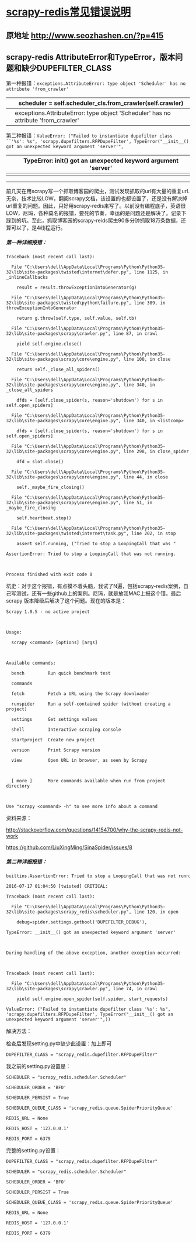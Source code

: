 # [scrapy-redis常见错误说明 ](https://www.cnblogs.com/mypath/articles/6769151.html)



## 原地址 http://www.seozhashen.cn/?p=415

## scrapy-redis AttributeError和TypeError，版本问题和缺少DUPEFILTER_CLASS



第一种报错：`exceptions.AttributeError: type object 'Scheduler' has no attribute 'from_crawler'`



|      | scheduler = self.scheduler_cls.from_crawler(self.crawler)    |
| ---- | ------------------------------------------------------------ |
|      | exceptions.AttributeError: type object 'Scheduler' has no attribute 'from_crawler' |

 

第二种报错：`ValueError: ("Failed to instantiate dupefilter class ``'%s': %s", 'scrapy.dupefilters.RFPDupeFilter', TypeError("__init__() got an unexpected keyword argument 'server'",`



|      | TypeError: __init__() got an unexpected keyword argument 'server' |
| ---- | ------------------------------------------------------------ |
|      |                                                              |

------

前几天在用scrapy写一个抓取博客园的爬虫，测试发现抓取的url有大量的重复url.无奈，技术比较LOW，翻阅scrapy文档，该设置的也都设置了，还是没有解决掉url重复的问题。因此，只好用scrapy-redis来写了。以前没有编程底子，英语很LOW，尼玛，各种莫名的报错，要死的节奏，幸运的是问题还是解决了。记录下踩到的坑。至此，抓取博客园的scrapy-reids爬虫90多分钟抓取18万条数据，还算可以了，是4线程运行。

##### 第一种详细报错：

```
Traceback (most recent call last):

  File "C:\Users\dell\AppData\Local\Programs\Python\Python35-32\lib\site-packages\twisted\internet\defer.py", line 1125, in _inlineCallbacks

​    result = result.throwExceptionIntoGenerator(g)

  File "C:\Users\dell\AppData\Local\Programs\Python\Python35-32\lib\site-packages\twisted\python\failure.py", line 389, in throwExceptionIntoGenerator

​    return g.throw(self.type, self.value, self.tb)

  File "C:\Users\dell\AppData\Local\Programs\Python\Python35-32\lib\site-packages\scrapy\crawler.py", line 87, in crawl

​    yield self.engine.close()

  File "C:\Users\dell\AppData\Local\Programs\Python\Python35-32\lib\site-packages\scrapy\core\engine.py", line 100, in close

​    return self._close_all_spiders()

  File "C:\Users\dell\AppData\Local\Programs\Python\Python35-32\lib\site-packages\scrapy\core\engine.py", line 340, in _close_all_spiders

​    dfds = [self.close_spider(s, reason='shutdown') for s in self.open_spiders]

  File "C:\Users\dell\AppData\Local\Programs\Python\Python35-32\lib\site-packages\scrapy\core\engine.py", line 340, in <listcomp>

​    dfds = [self.close_spider(s, reason='shutdown') for s in self.open_spiders]

  File "C:\Users\dell\AppData\Local\Programs\Python\Python35-32\lib\site-packages\scrapy\core\engine.py", line 298, in close_spider

​    dfd = slot.close()

  File "C:\Users\dell\AppData\Local\Programs\Python\Python35-32\lib\site-packages\scrapy\core\engine.py", line 44, in close

​    self._maybe_fire_closing()

  File "C:\Users\dell\AppData\Local\Programs\Python\Python35-32\lib\site-packages\scrapy\core\engine.py", line 51, in _maybe_fire_closing

​    self.heartbeat.stop()

  File "C:\Users\dell\AppData\Local\Programs\Python\Python35-32\lib\site-packages\twisted\internet\task.py", line 202, in stop

​    assert self.running, ("Tried to stop a LoopingCall that was "

AssertionError: Tried to stop a LoopingCall that was not running.

 

Process finished with exit code 0
```

坑史：对于这个报错，有点摸不着头脑，我试了N遍，包括scrapy-redis案例，自己写测试，还有一些github上的案例。尼玛，就是放我MAC上报这个错。最后scrapy  版本降级后解决了这个问题。现在的版本是：

```
Scrapy 1.0.5 - no active project

 

Usage:

  scrapy <command> [options] [args]

 

Available commands:

  bench         Run quick benchmark test

  commands

  fetch         Fetch a URL using the Scrapy downloader

  runspider     Run a self-contained spider (without creating a project)

  settings      Get settings values

  shell         Interactive scraping console

  startproject  Create new project

  version       Print Scrapy version

  view          Open URL in browser, as seen by Scrapy

 

  [ more ]      More commands available when run from project directory

 

Use "scrapy <command> -h" to see more info about a command
```

资料来源：

http://stackoverflow.com/questions/14154700/why-the-scrapy-redis-not-work

https://github.com/LiuXingMing/SinaSpider/issues/8

##### 第二种详细报错：

```
builtins.AssertionError: Tried to stop a LoopingCall that was not running.

2016-07-17 01:04:50 [twisted] CRITICAL:

Traceback (most recent call last):

  File "C:\Users\dell\AppData\Local\Programs\Python\Python35-32\lib\site-packages\scrapy_redis\scheduler.py", line 120, in open

​    debug=spider.settings.getbool('DUPEFILTER_DEBUG'),

TypeError: __init__() got an unexpected keyword argument 'server'

 

During handling of the above exception, another exception occurred:

 

Traceback (most recent call last):

  File "C:\Users\dell\AppData\Local\Programs\Python\Python35-32\lib\site-packages\scrapy\crawler.py", line 74, in crawl

​    yield self.engine.open_spider(self.spider, start_requests)

ValueError: ("Failed to instantiate dupefilter class '%s': %s", 'scrapy.dupefilters.RFPDupeFilter', TypeError("__init__() got an unexpected keyword argument 'server'",))
```



解决方法：

检查后发现setting.py中缺少此设置：加上即可

```
DUPEFILTER_CLASS = "scrapy_redis.dupefilter.RFPDupeFilter"
```



我之前的setting.py设置是：

```
SCHEDULER = "scrapy_redis.scheduler.Scheduler"

SCHEDULER_ORDER = 'BFO'

SCHEDULER_PERSIST = True

SCHEDULER_QUEUE_CLASS = 'scrapy_redis.queue.SpiderPriorityQueue'

REDIS_URL = None

REDIS_HOST = '127.0.0.1'

REDIS_PORT = 6379
```

完整的setting.py设置：

```
DUPEFILTER_CLASS = "scrapy_redis.dupefilter.RFPDupeFilter"

SCHEDULER = "scrapy_redis.scheduler.Scheduler"

SCHEDULER_ORDER = 'BFO'

SCHEDULER_PERSIST = True

SCHEDULER_QUEUE_CLASS = 'scrapy_redis.queue.SpiderPriorityQueue'

REDIS_URL = None

REDIS_HOST = '127.0.0.1'

REDIS_PORT = 6379
```

